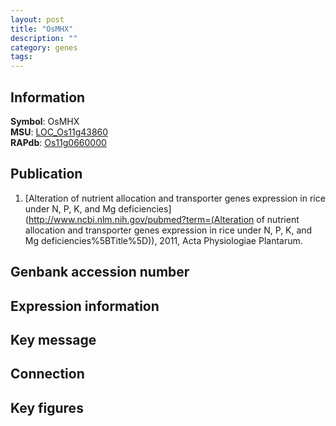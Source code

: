 ```yaml
---
layout: post
title: "OsMHX"
description: ""
category: genes
tags: 
---
```


## Information
__Symbol__: OsMHX  
__MSU__: [LOC_Os11g43860](http://rice.plantbiology.msu.edu/cgi-bin/ORF_infopage.cgi?orf=LOC_Os11g43860)  
__RAPdb__: [Os11g0660000](http://rapdb.dna.affrc.go.jp/viewer/gbrowse_details/irgsp1?name=Os11g0660000)  

## Publication
1. [Alteration of nutrient allocation and transporter genes expression in rice under N, P, K, and Mg deficiencies](http://www.ncbi.nlm.nih.gov/pubmed?term=(Alteration of nutrient allocation and transporter genes expression in rice under N, P, K, and Mg deficiencies%5BTitle%5D)), 2011, Acta Physiologiae Plantarum.

## Genbank accession number

## Expression information

## Key message

## Connection

## Key figures


